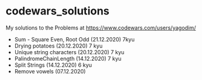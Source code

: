 # codewars_solutions

My solutions to the Problems at https://www.codewars.com/users/yagodim/

- Sum - Square Even, Root Odd (21.12.2020) 7kyu
- Drying potatoes (20.12.2020) 7 kyu
- Unique string characters (20.12.2020) 7 kyu
- PalindromeChainLength (14.12.2020) 7 kyu
- Split Strings (14.12.2020) 6 kyu
- Remove vowels (07.12.2020)